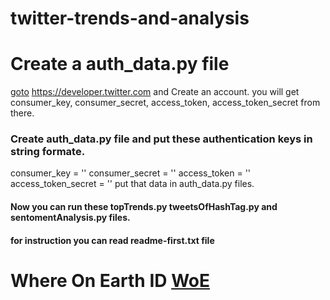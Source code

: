 # twitter-trends-and-analysis

# Create a auth_data.py file

[goto](https://developer.twitter.com) https://developer.twitter.com
and Create an account. you will get
consumer_key,
consumer_secret,
access_token,
access_token_secret from there.

### Create auth_data.py file and put these authentication keys in string formate.

consumer_key = ''
consumer_secret = ''
access_token = ''
access_token_secret = ''
put that data in auth_data.py files.

#### Now you can run these topTrends.py tweetsOfHashTag.py and sentomentAnalysis.py files.

#### for instruction you can read readme-first.txt file

# Where On Earth ID [WoE](https://www.findmecity.com/)
